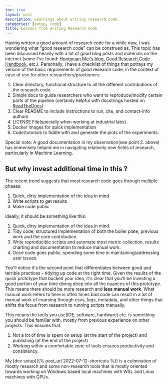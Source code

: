 ```yaml
---
toc: true
layout: post
description: Learnings about writing research code.
categories: [setup, code]
title: Lessons from writing Research Code
---
```


Having written a good amount of research code for a while now, I was wondering what "good research code" can be construed as. This topic has been discussed heavily with a lot of good blog posts and materials on the internet (some I've found: [Hongyuan Mei's blog](https://www.hongyuanmei.com/blog/2021/researchcodebasics/), [Good Research Code Handbook](https://goodresearch.dev/), etc.). Personally, I have a checklist of things that potrays my version of the basic requirements of good research code, in the context of ease of use for other researchers/practioners:

1. Clear directory, functional structure to all the different contributions of the research code.
2. Simple docs to guide researchers who want to reproduce/modify certain parts of the pipeline (certainly helpful with docstrings hosted on [ReadTheDocs](https://readthedocs.org)).
3. Clear README to include instructions to run, cite, and contact-info authors
4. LICENSE File(specially when working at industrial labs)
5. Docker images for quick implementation
6. Code/tutorials to fiddle with and generate the plots of the experiments.

Special note: A good documentation in my observation(see point 2. above) has immensely helped me in navigating relatively new fields of research, particularly in Machine Learning.

## But why invest additional time in this ?

The recent trend suggests that most research code goes through multiple phases:

1. Quick, dirty implementation of the idea in mind
2. Write scripts to get results
3. Make code public 

Ideally, it should be something like this:

1. Quick, dirty implementation of the idea in mind.
2. Tidy code, structured implementation of both the boiler plate, previous work and the core contribution.
3. Write reproducible scripts and automate most metric collection, results charting and documentation to reduce manual work.
4. Once code goes public, spending some time in maintaining/addressing user issues.

You'll notice it's the second point that differentiates between good and terrible practices - tidying up code at the right time. Given the results of the quick prototype that backed your idea, it's clear that you'll be investing a good portion of your time diving deep into all the nuances of this prototype. This means there should be more research and **less manual work**. What manual work refers to here is often times bad code can result in a lot of manual work of coarsing through csvs, logs, metadata, and other things that shifts the focus from research to running scripts manually.

This means the tools you use(IDE, software, hardware) etc. is something you should be familiar with, mostly from previous experience on other projects. This ensures that:
1. Not a lot of time is spent on setup (at the start of the project) and publishing (at the end of the project)
2. Working within a comfortable zone of tools ensures productivity and consistency.

My [dev setup]({% post_url 2022-07-12-shortcuts %}) is a culmination of mostly research and some non-research tools that is mostly oriented towards working on Windows based local machines with WSL and Linux machines with GPUs. 

